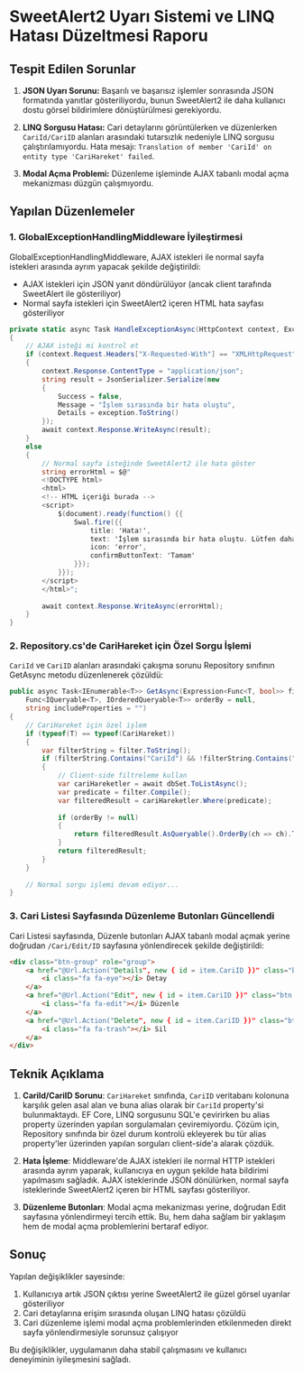 # SweetAlert2 Uyarı Sistemi ve LINQ Hatası Düzeltmesi Raporu

## Tespit Edilen Sorunlar

1. **JSON Uyarı Sorunu:** Başarılı ve başarısız işlemler sonrasında JSON formatında yanıtlar gösteriliyordu, bunun SweetAlert2 ile daha kullanıcı dostu görsel bildirimlere dönüştürülmesi gerekiyordu.

2. **LINQ Sorgusu Hatası:** Cari detaylarını görüntülerken ve düzenlerken `CariId/CariID` alanları arasındaki tutarsızlık nedeniyle LINQ sorgusu çalıştırılamıyordu. Hata mesajı: `Translation of member 'CariId' on entity type 'CariHareket' failed`.

3. **Modal Açma Problemi:** Düzenleme işleminde AJAX tabanlı modal açma mekanizması düzgün çalışmıyordu.

## Yapılan Düzenlemeler

### 1. GlobalExceptionHandlingMiddleware İyileştirmesi

GlobalExceptionHandlingMiddleware, AJAX istekleri ile normal sayfa istekleri arasında ayrım yapacak şekilde değiştirildi:

- AJAX istekleri için JSON yanıt döndürülüyor (ancak client tarafında SweetAlert ile gösteriliyor)
- Normal sayfa istekleri için SweetAlert2 içeren HTML hata sayfası gösteriliyor

```csharp
private static async Task HandleExceptionAsync(HttpContext context, Exception exception)
{
    // AJAX isteği mi kontrol et
    if (context.Request.Headers["X-Requested-With"] == "XMLHttpRequest")
    {
        context.Response.ContentType = "application/json";
        string result = JsonSerializer.Serialize(new
        {
            Success = false,
            Message = "İşlem sırasında bir hata oluştu",
            Details = exception.ToString()
        });
        await context.Response.WriteAsync(result);
    }
    else
    {
        // Normal sayfa isteğinde SweetAlert2 ile hata göster
        string errorHtml = $@"
        <!DOCTYPE html>
        <html>
        <!-- HTML içeriği burada -->
        <script>
            $(document).ready(function() {{
                Swal.fire({{
                    title: 'Hata!',
                    text: 'İşlem sırasında bir hata oluştu. Lütfen daha sonra tekrar deneyin.',
                    icon: 'error',
                    confirmButtonText: 'Tamam'
                }});
            }});
        </script>
        </html>";
        
        await context.Response.WriteAsync(errorHtml);
    }
}
```

### 2. Repository.cs'de CariHareket için Özel Sorgu İşlemi

`CariId` ve `CariID` alanları arasındaki çakışma sorunu Repository sınıfının GetAsync metodu düzenlenerek çözüldü:

```csharp
public async Task<IEnumerable<T>> GetAsync(Expression<Func<T, bool>> filter = null, 
    Func<IQueryable<T>, IOrderedQueryable<T>> orderBy = null, 
    string includeProperties = "")
{
    // CariHareket için özel işlem
    if (typeof(T) == typeof(CariHareket))
    {
        var filterString = filter.ToString();
        if (filterString.Contains("CariId") && !filterString.Contains("CariID"))
        {
            // Client-side filtreleme kullan
            var cariHareketler = await dbSet.ToListAsync();
            var predicate = filter.Compile();
            var filteredResult = cariHareketler.Where(predicate);
            
            if (orderBy != null)
            {
                return filteredResult.AsQueryable().OrderBy(ch => ch).ToList();
            }
            return filteredResult;
        }
    }
    
    // Normal sorgu işlemi devam ediyor...
}
```

### 3. Cari Listesi Sayfasında Düzenleme Butonları Güncellendi

Cari Listesi sayfasında, Düzenle butonları AJAX tabanlı modal açmak yerine doğrudan `/Cari/Edit/ID` sayfasına yönlendirecek şekilde değiştirildi:

```html
<div class="btn-group" role="group">
    <a href="@Url.Action("Details", new { id = item.CariID })" class="btn btn-info btn-sm">
        <i class="fa fa-eye"></i> Detay
    </a>
    <a href="@Url.Action("Edit", new { id = item.CariID })" class="btn btn-primary btn-sm">
        <i class="fa fa-edit"></i> Düzenle
    </a>
    <a href="@Url.Action("Delete", new { id = item.CariID })" class="btn btn-danger btn-sm">
        <i class="fa fa-trash"></i> Sil
    </a>
</div>
```

## Teknik Açıklama

1. **CariId/CariID Sorunu**: `CariHareket` sınıfında, `CariID` veritabanı kolonuna karşılık gelen asal alan ve buna alias olarak bir `CariId` property'si bulunmaktaydı. EF Core, LINQ sorgusunu SQL'e çevirirken bu alias property üzerinden yapılan sorgulamaları çeviremiyordu. Çözüm için, Repository sınıfında bir özel durum kontrolü ekleyerek bu tür alias property'ler üzerinden yapılan sorguları client-side'a alarak çözdük.

2. **Hata İşleme**: Middleware'de AJAX istekleri ile normal HTTP istekleri arasında ayrım yaparak, kullanıcıya en uygun şekilde hata bildirimi yapılmasını sağladık. AJAX isteklerinde JSON dönülürken, normal sayfa isteklerinde SweetAlert2 içeren bir HTML sayfası gösteriliyor.

3. **Düzenleme Butonları**: Modal açma mekanizması yerine, doğrudan Edit sayfasına yönlendirmeyi tercih ettik. Bu, hem daha sağlam bir yaklaşım hem de modal açma problemlerini bertaraf ediyor.

## Sonuç

Yapılan değişiklikler sayesinde:

1. Kullanıcıya artık JSON çıktısı yerine SweetAlert2 ile güzel görsel uyarılar gösteriliyor
2. Cari detaylarına erişim sırasında oluşan LINQ hatası çözüldü
3. Cari düzenleme işlemi modal açma problemlerinden etkilenmeden direkt sayfa yönlendirmesiyle sorunsuz çalışıyor

Bu değişiklikler, uygulamanın daha stabil çalışmasını ve kullanıcı deneyiminin iyileşmesini sağladı. 